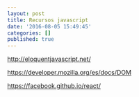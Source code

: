 ```yaml
---
layout: post
title: Recursos javascript
date: '2016-08-05 15:49:45'
categories: []
published: true
---
```

http://eloquentjavascript.net/

https://developer.mozilla.org/es/docs/DOM

https://facebook.github.io/react/